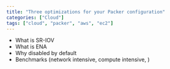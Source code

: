 ```yaml
---
title: "Three optimizations for your Packer configuration"
categories: ["Cloud"]
tags: ["cloud", "packer", "aws", "ec2"]
---
```


- What is SR-IOV
- What is ENA
- Why disabled by default
- Benchmarks (network intensive, compute intensive, )

<!-- READ MORE -->

